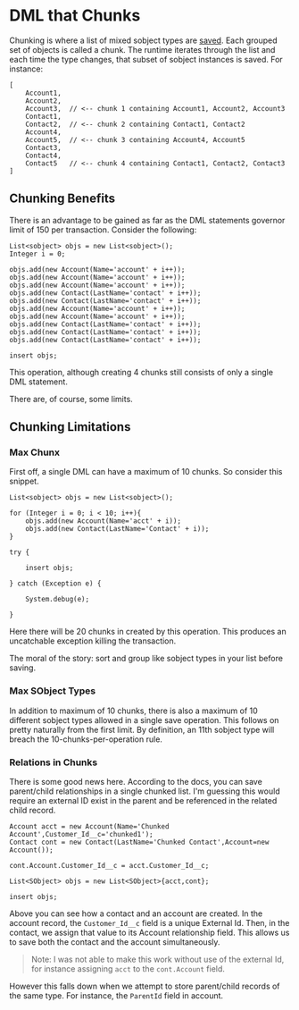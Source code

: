 # DML that Chunks

Chunking is where a list of mixed sobject types are [saved](https://developer.salesforce.com/docs/atlas.en-us.206.0.api.meta/api/sforce_api_calls_create.htm#MixedSaveTitle). Each grouped set of objects is called a chunk. The runtime iterates through the list and each time the type changes, that subset of sobject instances is saved. For instance: 

    [
        Account1,
        Account2,
        Account3,  // <-- chunk 1 containing Account1, Account2, Account3
        Contact1,
        Contact2,  // <-- chunk 2 containing Contact1, Contact2
        Account4,
        Account5,  // <-- chunk 3 containing Account4, Account5
        Contact3,
        Contact4, 
        Contact5   // <-- chunk 4 containing Contact1, Contact2, Contact3
    ]

## Chunking Benefits

There is an advantage to be gained as far as the DML statements governor limit of 150 per transaction. Consider the following: 

    List<sobject> objs = new List<sobject>();
    Integer i = 0; 

    objs.add(new Account(Name='account' + i++));
    objs.add(new Account(Name='account' + i++));
    objs.add(new Account(Name='account' + i++));
    objs.add(new Contact(LastName='contact' + i++));
    objs.add(new Contact(LastName='contact' + i++));
    objs.add(new Account(Name='account' + i++));
    objs.add(new Account(Name='account' + i++));
    objs.add(new Contact(LastName='contact' + i++));
    objs.add(new Contact(LastName='contact' + i++));
    objs.add(new Contact(LastName='contact' + i++));

    insert objs; 

This operation, although creating 4 chunks still consists of only a single DML statement. 

There are, of course, some limits. 

## Chunking Limitations

### Max Chunx

First off, a single DML can have a maximum of 10 chunks. So consider this snippet. 

    List<sobject> objs = new List<sobject>();

    for (Integer i = 0; i < 10; i++){
        objs.add(new Account(Name='acct' + i));
        objs.add(new Contact(LastName='Contact' + i));
    }

    try {

        insert objs; 

    } catch (Exception e) { 
    
        System.debug(e);

    }

Here there will be 20 chunks in created by this operation. This produces an uncatchable exception killing the transaction. 

The moral of the story: sort and group like sobject types in your list before saving. 

### Max SObject Types

In addition to maximum of 10 chunks, there is also a maximum of 10 different sobject types allowed in a single save operation. This follows on pretty naturally from the first limit. By definition, an 11th sobject type will breach the 10-chunks-per-operation rule. 

### Relations in Chunks

There is some good news here. According to the docs, you can save parent/child relationships in a single chunked list. I'm guessing this would require an external ID exist in the parent and be referenced in the related child record. 

    Account acct = new Account(Name='Chunked Account',Customer_Id__c='chunked1');
    Contact cont = new Contact(LastName='Chunked Contact',Account=new Account());

    cont.Account.Customer_Id__c = acct.Customer_Id__c;

    List<SObject> objs = new List<SObject>{acct,cont};

    insert objs; 

Above you can see how a contact and an account are created. In the account record, the `Customer_Id__c` field is a unique External Id. Then, in the contact, we assign that value to its Account relationship field. This allows us to save both the contact and the account simultaneously. 

> Note: I was not able to make this work without use of the external Id, for instance assigning `acct` to the `cont.Account` field. 

However this falls down when we attempt to store parent/child records of the same type. For instance, the `ParentId` field in account. 